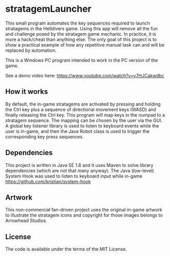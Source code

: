 # stratagemLauncher

This small program automates the key sequences required to launch stratagems in the Helldivers game. Using this app will remove all the fun and challenge posed by the stratagem game mechanic. In practice, it is more a hack/cheat than anything else. The only goal of this project is to show a practical example of how any repetitive manual task can and will be replaced by automation.  

This is a Windows PC program intended to work in the PC version of the game.

See a demo video here: https://www.youtube.com/watch?v=y7HJCakwdbc

## How it works

By default, the in-game stratagems are activated by pressing and holding the Ctrl key plus a sequence of directional movement keys (WASD) and finally releasing the Ctrl key. 
This program will map keys in the numpad to a stratagem sequence. The mapping can be chosen by the user via the GUI.
A global key listener library is used to listen to keyboard events while the user is in-game, and then the Java Robot class is used to trigger the corresponding key press sequences.

## Dependencies

This project is written in Java SE 1.8 and it uses Maven to solve library dependencies (which are not that many anyway).
The Java (low-level) System Hook  was used to listen to keyboard input while in-game https://github.com/kristian/system-hook

## Artwork

This non-commercial fan-driven project uses the original in-game artwork to illustrate the stratagem icons and copyright for those images belongs to Arrowhead Studios. 

## License

The code is available under the terms of the MIT License.
